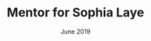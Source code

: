 ---
title: "Mentor for Sophia Laye"
collection: mentoring
type: "Hathaway Brown high school student"
permalink: /mentoring/sophialaye
date: June 2019
date2: Present
current: High school junior at Hathaway Brown School
---